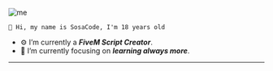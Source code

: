 ![me](https://github.com/MadeBySosaCode/image/blob/main/2D_cartoon_Disney_character_di_9-modified.png?raw=true)

    👑 Hi, my name is SosaCode, I'm 18 years old 
 
- ⚙️ I’m currently a ***FiveM Script Creator***.
- 🌱 I’m currently focusing on ***learning always more***.
<hr/>
